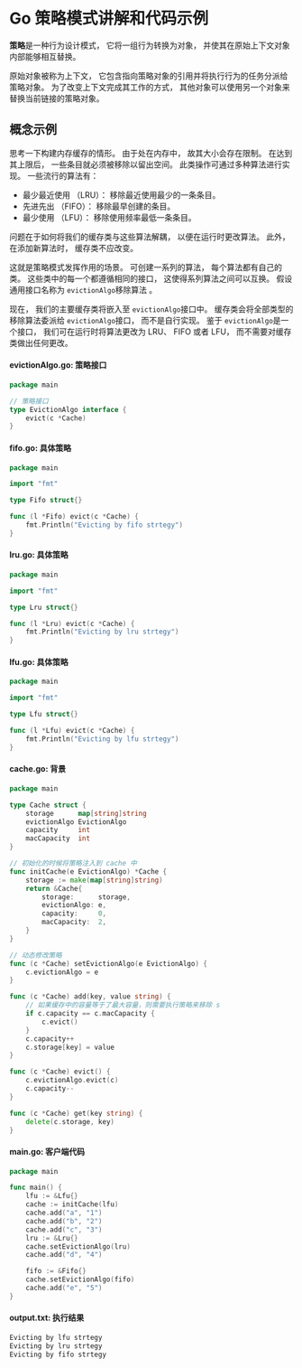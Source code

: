# Go **策略**模式讲解和代码示例

**策略**是一种行为设计模式， 它将一组行为转换为对象， 并使其在原始上下文对象内部能够相互替换。

原始对象被称为上下文， 它包含指向策略对象的引用并将执行行为的任务分派给策略对象。 为了改变上下文完成其工作的方式， 其他对象可以使用另一个对象来替换当前链接的策略对象。

## 概念示例

思考一下构建内存缓存的情形。 由于处在内存中， 故其大小会存在限制。 在达到其上限后， 一些条目就必须被移除以留出空间。 此类操作可通过多种算法进行实现。 一些流行的算法有：

- 最少最近使用 （LRU）： 移除最近使用最少的一条条目。
- 先进先出 （FIFO）： 移除最早创建的条目。
- 最少使用 （LFU）： 移除使用频率最低一条条目。

问题在于如何将我们的缓存类与这些算法解耦， 以便在运行时更改算法。 此外， 在添加新算法时， 缓存类不应改变。

这就是策略模式发挥作用的场景。 可创建一系列的算法， 每个算法都有自己的类。 这些类中的每一个都遵循相同的接口， 这使得系列算法之间可以互换。 假设通用接口名称为 `eviction­Algo`移除算法 。

现在， 我们的主要缓存类将嵌入至 `eviction­Algo`接口中。 缓存类会将全部类型的移除算法委派给 `eviction­Algo`接口， 而不是自行实现。 鉴于 `eviction­Algo`是一个接口， 我们可在运行时将算法更改为 LRU、 FIFO 或者 LFU， 而不需要对缓存类做出任何更改。

####  **evictionAlgo.go:** 策略接口

```go
package main

// 策略接口
type EvictionAlgo interface {
	evict(c *Cache)
}

```

####  **fifo.go:** 具体策略

```go
package main

import "fmt"

type Fifo struct{}

func (l *Fifo) evict(c *Cache) {
	fmt.Println("Evicting by fifo strtegy")
}

```

####  **lru.go:** 具体策略

```go
package main

import "fmt"

type Lru struct{}

func (l *Lru) evict(c *Cache) {
	fmt.Println("Evicting by lru strtegy")
}

```

####  **lfu.go:** 具体策略

```go
package main

import "fmt"

type Lfu struct{}

func (l *Lfu) evict(c *Cache) {
	fmt.Println("Evicting by lfu strtegy")
}

```

####  **cache.go:** 背景

```go
package main

type Cache struct {
	storage      map[string]string
	evictionAlgo EvictionAlgo
	capacity     int
	macCapacity  int
}

// 初始化的时候将策略注入到 cache 中
func initCache(e EvictionAlgo) *Cache {
	storage := make(map[string]string)
	return &Cache{
		storage:      storage,
		evictionAlgo: e,
		capacity:     0,
		macCapacity:  2,
	}
}

// 动态修改策略
func (c *Cache) setEvictionAlgo(e EvictionAlgo) {
	c.evictionAlgo = e
}

func (c *Cache) add(key, value string) {
	// 如果缓存中的容量等于了最大容量，则需要执行策略来移除 s
	if c.capacity == c.macCapacity {
		c.evict()
	}
	c.capacity++
	c.storage[key] = value
}

func (c *Cache) evict() {
	c.evictionAlgo.evict(c)
	c.capacity--
}

func (c *Cache) get(key string) {
	delete(c.storage, key)
}

```

####  **main.go:** 客户端代码

```go
package main

func main() {
	lfu := &Lfu{}
	cache := initCache(lfu)
	cache.add("a", "1")
	cache.add("b", "2")
	cache.add("c", "3")
	lru := &Lru{}
	cache.setEvictionAlgo(lru)
	cache.add("d", "4")

	fifo := &Fifo{}
	cache.setEvictionAlgo(fifo)
	cache.add("e", "5")
}

```

####  **output.txt:** 执行结果

```tcl
Evicting by lfu strtegy
Evicting by lru strtegy
Evicting by fifo strtegy
```